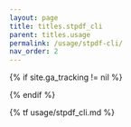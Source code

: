```yaml
---
layout: page
title: titles.stpdf_cli
parent: titles.usage
permalink: /usage/stpdf-cli/
nav_order: 2
---
```


<!-- Tag page view -->
{% if site.ga_tracking != nil %}
<script>gtag('config', '{{ site.ga_tracking }}', {'page_path': window.location.pathname})</script>
{% endif %}

{% tf usage/stpdf_cli.md %}